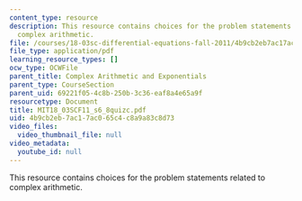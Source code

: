 ```yaml
---
content_type: resource
description: This resource contains choices for the problem statements related to
  complex arithmetic.
file: /courses/18-03sc-differential-equations-fall-2011/4b9cb2eb7ac17ac065c4c8a9a83c8d73_MIT18_03SCF11_s6_8quizc.pdf
file_type: application/pdf
learning_resource_types: []
ocw_type: OCWFile
parent_title: Complex Arithmetic and Exponentials
parent_type: CourseSection
parent_uid: 69221f05-4c8b-250b-3c36-eaf8a4e65a9f
resourcetype: Document
title: MIT18_03SCF11_s6_8quizc.pdf
uid: 4b9cb2eb-7ac1-7ac0-65c4-c8a9a83c8d73
video_files:
  video_thumbnail_file: null
video_metadata:
  youtube_id: null
---
```

This resource contains choices for the problem statements related to complex arithmetic.